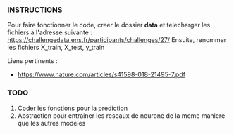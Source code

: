 ### INSTRUCTIONS

Pour faire fonctionner le code, creer le dossier **data** et telecharger les fichiers à l'adresse suivante  : 
https://challengedata.ens.fr/participants/challenges/27/
Ensuite, renommer les fichiers X_train, X_test, y_train

Liens pertinents : 
- https://www.nature.com/articles/s41598-018-21495-7.pdf

### TODO

1. Coder les fonctions pour la prediction
2. Abstraction pour entrainer les reseaux de neurone de la meme maniere que les autres modeles